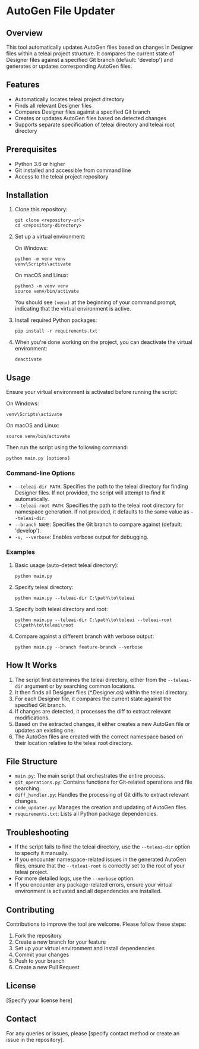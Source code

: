 # AutoGen File Updater

## Overview

This tool automatically updates AutoGen files based on changes in Designer files within a teleai project structure. It compares the current state of Designer files against a specified Git branch (default: 'develop') and generates or updates corresponding AutoGen files.

## Features

- Automatically locates teleai project directory
- Finds all relevant Designer files
- Compares Designer files against a specified Git branch
- Creates or updates AutoGen files based on detected changes
- Supports separate specification of teleai directory and teleai root directory

## Prerequisites

- Python 3.6 or higher
- Git installed and accessible from command line
- Access to the teleai project repository

## Installation

1. Clone this repository:
   ```
   git clone <repository-url>
   cd <repository-directory>
   ```

2. Set up a virtual environment:
   
   On Windows:
   ```
   python -m venv venv
   venv\Scripts\activate
   ```
   
   On macOS and Linux:
   ```
   python3 -m venv venv
   source venv/bin/activate
   ```

   You should see `(venv)` at the beginning of your command prompt, indicating that the virtual environment is active.

3. Install required Python packages:
   ```
   pip install -r requirements.txt
   ```

4. When you're done working on the project, you can deactivate the virtual environment:
   ```
   deactivate
   ```

## Usage

Ensure your virtual environment is activated before running the script:

On Windows:
```
venv\Scripts\activate
```

On macOS and Linux:
```
source venv/bin/activate
```

Then run the script using the following command:

```
python main.py [options]
```

### Command-line Options

- `--teleai-dir PATH`: Specifies the path to the teleai directory for finding Designer files. If not provided, the script will attempt to find it automatically.
- `--teleai-root PATH`: Specifies the path to the teleai root directory for namespace generation. If not provided, it defaults to the same value as `--teleai-dir`.
- `--branch NAME`: Specifies the Git branch to compare against (default: 'develop').
- `-v, --verbose`: Enables verbose output for debugging.

### Examples

1. Basic usage (auto-detect teleai directory):
   ```
   python main.py
   ```

2. Specify teleai directory:
   ```
   python main.py --teleai-dir C:\path\to\teleai
   ```

3. Specify both teleai directory and root:
   ```
   python main.py --teleai-dir C:\path\to\teleai --teleai-root C:\path\to\teleai\root
   ```

4. Compare against a different branch with verbose output:
   ```
   python main.py --branch feature-branch --verbose
   ```

## How It Works

1. The script first determines the teleai directory, either from the `--teleai-dir` argument or by searching common locations.
2. It then finds all Designer files (*.Designer.cs) within the teleai directory.
3. For each Designer file, it compares the current state against the specified Git branch.
4. If changes are detected, it processes the diff to extract relevant modifications.
5. Based on the extracted changes, it either creates a new AutoGen file or updates an existing one.
6. The AutoGen files are created with the correct namespace based on their location relative to the teleai root directory.

## File Structure

- `main.py`: The main script that orchestrates the entire process.
- `git_operations.py`: Contains functions for Git-related operations and file searching.
- `diff_handler.py`: Handles the processing of Git diffs to extract relevant changes.
- `code_updater.py`: Manages the creation and updating of AutoGen files.
- `requirements.txt`: Lists all Python package dependencies.

## Troubleshooting

- If the script fails to find the teleai directory, use the `--teleai-dir` option to specify it manually.
- If you encounter namespace-related issues in the generated AutoGen files, ensure that the `--teleai-root` is correctly set to the root of your teleai project.
- For more detailed logs, use the `--verbose` option.
- If you encounter any package-related errors, ensure your virtual environment is activated and all dependencies are installed.

## Contributing

Contributions to improve the tool are welcome. Please follow these steps:

1. Fork the repository
2. Create a new branch for your feature
3. Set up your virtual environment and install dependencies
4. Commit your changes
5. Push to your branch
6. Create a new Pull Request

## License

[Specify your license here]

## Contact

For any queries or issues, please [specify contact method or create an issue in the repository].